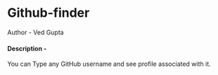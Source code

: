 # Github-finder
Author - Ved Gupta
<h4>Description - </h4> You can Type any GitHub username and see profile associated with it.
